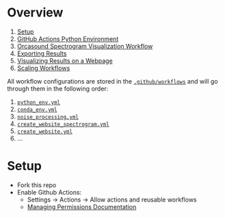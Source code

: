 # Overview

1. [Setup](#setup)
2. [GitHub Actions Python Environment](#github-actions-python-environment-workflow)
3. [Orcasound Spectrogram Visualization Workflow](#orcasound-spectrogram-visualization-workflow)
4. [Exporting Results](#exporting-results)
5. [Visualizing Results on a Webpage](#visualizing-results-on-a-webpage) 
6. [Scaling Workflows](#scaling-workflows)

All workflow configurations are stored in the [`.github/workflows`](https://github.com/uwescience/SciPy2024-GitHubActionsTutorial/tree/main/.github/workflows) and will go through them in the following order:

1. [`python_env.yml`](https://github.com/uwescience/SciPy2024-GitHubActionsTutorial/blob/main/.github/workflows/python_env.yml)
2. [`conda_env.yml`](https://github.com/uwescience/SciPy2024-GitHubActionsTutorial/blob/main/.github/workflows/conda_env.yml)
3. [`noise_processing.yml`](https://github.com/uwescience/SciPy2024-GitHubActionsTutorial/blob/main/.github/workflows/noise_processing.yml)
4. [`create_website_spectrogram.yml`](https://github.com/uwescience/SciPy2024-GitHubActionsTutorial/blob/main/.github/workflows/create_website_spectrogram.yml)
5. [`create_website.yml`](https://github.com/uwescience/SciPy2024-GitHubActionsTutorial/blob/main/.github/workflows/create_website.yml)
6. ...




# Setup 
* Fork this repo
* Enable Github Actions:
  * Settings ->   Actions -> Allow actions and reusable workflows
  * [Managing Permissions Documentation](https://docs.github.com/en/repositories/managing-your-repositorys-settings-and-features/enabling-features-for-your-repository/managing-github-actions-settings-for-a-repository#managing-github-actions-permissions-for-your-repository) 



 






























